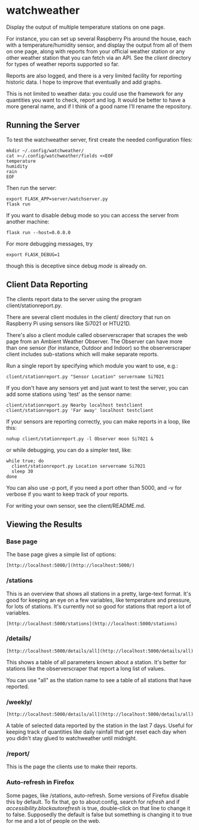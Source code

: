 # watchweather

Display the output of multiple temperature stations on one page.

For instance, you can set up several Raspberry Pis around the house,
each with a temperature/humidity sensor, and display the output from
all of them on one page, along with reports from your official weather
station or any other weather station that you can fetch via an API.
See the _client_ directory for types of weather reports supported
so far.

Reports are also logged, and there is a very limited facility for
reporting historic data. I hope to improve that eventually and add
graphs.

This is not limited to weather data: you could use the framework for
any quantities you want to check, report and log. It would be better to
have a more general name, and if I think of a good name I'll rename the
repository.

## Running the Server

To test the watchweather server, first create the needed configuration files:

```
mkdir ~/.config/watchweather/
cat >~/.config/watchweather/fields <<EOF
temperature
humidity
rain
EOF
```

Then run the server:

```
export FLASK_APP=server/watchserver.py
flask run
```

If you want to disable debug mode so you can access the server
from another machine:
```
flask run --host=0.0.0.0
```

For more debugging messages, try
```
export FLASK_DEBUG=1
```
though this is deceptive since debug *mode* is already on.

## Client Data Reporting

The clients report data to the server using the program
client/stationreport.py.

There are several client modules in the client/ directory
that run on Raspberry Pi using sensors like Si7021 or HTU21D.

There's also a client module called observerscraper that scrapes the web page
from an Ambient Weather Observer. The Observer can have more than one
sensor (for instance, Outdoor and Indoor) so the observerscraper client
includes sub-stations which will make separate reports.

Run a single report by specifying which module you want to use, e.g.:
```
client/stationreport.py "Sensor Location" servername Si7021
```

If you don't have any sensors yet and just want to test the server,
you can add some stations using 'test' as the sensor name:
```
client/stationreport.py Nearby localhost testclient
client/stationreport.py 'Far away' localhost testclient
```

If your sensors are reporting correctly, you can make reports in a loop,
like this:

```
nohup client/stationreport.py -l Observer moon Si7021 &
```

or while debugging, you can do a simpler test, like:

```
while true; do
  client/stationreport.py Location servername Si7021
  sleep 30
done
```

You can also use -p port, if you need a port other than 5000,
and -v for verbose if you want to keep track of your reports.

For writing your own sensor, see the client/README.md.

## Viewing the Results

### Base page

The base page gives a simple list of options:

```
[http://localhost:5000/](http://localhost:5000/)
```


### /stations

This is an overview that shows all stations in a pretty, large-text
format. It's good for keeping an eye on a few variables, like
temperature and pressure, for lots of stations. It's currently
not so good for stations that report a lot of variables.

```
[http://localhost:5000/stations](http://localhost:5000/stations)
```

### /details/<stationname>

```
[http://localhost:5000/details/all](http://localhost:5000/details/all)
```

This shows a table of all parameters known about a station.
It's better for stations like the observerscraper that report
a long list of values.

You can use "all" as the station name to see a table of all
stations that have reported.

### /weekly/<stationname>

```
[http://localhost:5000/details/all](http://localhost:5000/details/all)
```

A table of selected data reported by the station in the last 7 days.
Useful for keeping track of quantities like daily rainfall that get
reset each day when you didn't stay glued to watchweather until midnight.

### /report/<stationname>

This is the page the clients use to make their reports.

### Auto-refresh in Firefox

Some pages, like /stations, auto-refresh.
Some versions of Firefox disable this by default.
To fix that, go to about:config, search for *refresh* and if
*accessibility.blockautorefresh* is true, double-click on that line to
change it to false. Supposedly the default is false but something is
changing it to true for me and a lot of people on the web.


